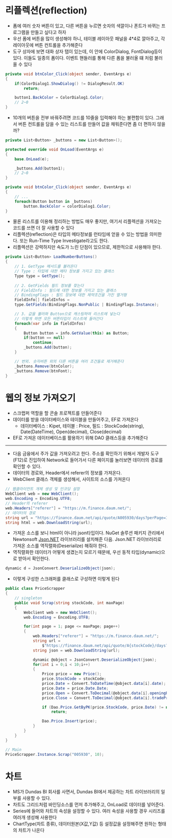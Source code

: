 # 리플렉션(reflection)

- 폼에 여러 숫자 버튼이 있고, 다른 버튼을 누르면 숫자의 색깔이나 폰트가 바뀌는 프로그램을 만들고 싶다고 하자
- 우선 폼에 버튼을 많이 생성해야 하니, 테이블 레이아웃 패널을 4*4로 깔아주고, 각 레이아웃에 버튼 컨트롤을 추가해준다
- 도구 상자에 보면 대화 상자 탭이 있는데, 이 안에 ColorDialog, FontDialog등이 있다. 이들도 일종의 폼이다. 이벤트 핸들러를 통해 다른 폼을 불러올 떄 처럼 불러올 수 있다

```csharp
private void btnColor_Click(object sender, EventArgs e)
{
	if(ColorDialog1.ShowDialog() != DialogResult.OK)
		return;

	button1.BackColor = ColorDialog1.Color;
	// 2~0
}
```

- 10개의 버튼을 전부 바꿔주려면 코드를 10줄을 입력해야 하는 불편함이 있다. 그래서 버튼 컨트롤을 담을 수 있는 리스트를 만들어 값을 채워준다면 좀 더 편하지 않을까?

```csharp
private List<Button> _buttons = new List<Button>();

protected override void OnLoad(EventArgs e)
{
	base.OnLoad(e);

	_buttons.Add(button1);
	// 2~0
}

private void btnColor_Click(object sender, EventArgs e)
{
	// ...
	foreach(Button button in _buttons)
		button.BackColor = colorDialog1.Color;
}
```

- 물론 리스트를 이용해 정리하는 방법도 매우 좋지만, 여기서 리플렉션을 가져오는 코드를 쓰면 더 잘 사용할 수 있다
- 리플렉션(reflection)은 타입의 메타정보를 런타임에 얻을 수 있는 방법을 의미한다. 또는 Run-Time Type Investigate라고도 한다.
- 리플렉션은 강력하지만 속도가 느린 단점이 있으므로, 제한적으로 사용해야 한다.

```csharp
private List<Button> LoadNumberButtons()
{	
	// 1. GetType 메서드를 불러온다
	// Type : 타입에 대한 메타 정보를 가지고 있는 클래스
	Type type = GetType();
	
	// 2. GetFields 필드 정보를 찾는다
	// FieldInfo : 필드에 대한 정보를 가지고 있는 클래스
	// BindingFlags : 필드 정보에 대한 제약조건을 가진 열거형
	FieldInfo[] fieldInfos = 
	type.GetFields(BindingFlags.NonPublic | BindingFlags.Instance);

	// 3. 값을 불러와 Button으로 캐스팅하여 리스트에 넣는다
	// 이렇게 하면 모든 버튼타입이 리스트에 들어간다
	foreach(var info in fieldInfos)
	{
		Button button = info.GetValue(this) as Button;
		if(button == null)
			continue;
		_buttons.Add(button);
	}

	// 번외. 숫자버튼 외의 다른 버튼을 여러 조건들로 제거해준다
	_buttons.Remove(btnColor);
	_buttons.Remove(btnFont);
}
```

# 웹의 정보 가져오기

- 스크랩퍼 역할을 할 콘솔 프로젝트를 만들어준다
- 데이터를 받을 데이터베이스와 테이블을 만들어주고, EF로 가져온다
  - 데이터베이스 : Kipet, 테이블 : Price, 필드 : StockCode(string), Date(DateTime), Open(decimal), Close(decimal)
- EF로 가져온 데이터베이스를 활용하기 위해 DAO 클래스등을 추가해준다

---

- 다음 금융에서 주가 값을 가져오려고 한다. 주소를 확인하기 위해서 개발자 도구(F12)로 진입하여 Network로 들어가서 다른 페이지를 눌러보면 데이터의 경로를 확인할 수 있다.
- 데이터의 경로와, Header에서 referer의 정보를 가져온다.
- WebClient 클래스 객체를 생성해서, 사이트의 소스를 가져온다

```csharp
// 웹클라이언트 개체 생성 및 인코딩 설정
WebClient web = new WebClient();
web.Encoding = Encoding.UTF8;
// Header의 referer
web.Headers["referer"] = "https://m.finance.daum.net/";
// 데이터의 경로
string url = "https://finance.daum.net/api/quote/A005930/days?perPage=10&page=2&pagination=true";
string html = web.DownloadString(url);
```

- 가져온 소스를 보니 html이 아니라 json타입이다. NuGet 솔루션 패키지 관리에서 Newtonsoft [Json.NET](http://json.NET) 라이브러리를 설치해준 다음. Json.NET 라이브러리로 가져온 소스를 역직렬화(Deseriailze) 해줘야 한다.
- 역직렬화한 데이터가 어떻게 생겼는지 모르기 때문에, 우선 동적 타입(dynamic)으로 받아서 확인한다.

```csharp
dynamic d = JsonConvert.DeserializeObject(json);
```

- 이렇게 구성한 스크래퍼를 클래스로 구성하면 이렇게 된다

```csharp
public class PriceScrapper
{
	// singleton
	public void Scrap(string stockCode, int maxPage)
	{
		Webclient web = new WebClient();
		web.Encoding = Encoding.UTF8;

		for(int page = 1; page <= maxPage; page++)
		{
			web.Headers["referer"] = "https://m.finance.daum.net/";
			string url = 
				$"https://finance.daum.net/api/quote/A{stockCode}/days?perPage=10&page={page}&pagination=true";
			string json = web.DownloadString(url);

			dynamic @object = JsonConvert.DeserializeObject(json);
			for(int i = 0;i < 10;i++)
			{
				Price price = new Price();
				price.StockCode = stockCode;
				price.Date = Convert.ToDateTime(@object.data[i].date);
				price.Date = price.Date.Date;
				price.Open = Convert.ToDecimal(@object.data[i].openingPrice);
				price.Close = Convert.ToDecimal(@object.data[i].tradePrice);

				if (Dao.Price.GetByPK(price.StockCode, price.Date) != null)
					return;

				Dao.Price.Insert(price);
			}
		}
	}
}

// Main
PriceScrapper.Instance.Scrap("005930", 10);
```

# 차트

- MS가 Dundas BI 회사를 사면서, Dundas BI에서 제공하는 차트 라이브러리의 일부를 사용할 수 있다.
- 차트도 그리드처럼 바인딩소스를 먼저 추가해주고, OnLoad로 데이터를 넣어준다.
- Series에 들어와 차트의 속성을 설정할 수 있다. 여러 속성을 사용할 경우 시리즈를 여러개 생성해 사용한다
- ChartType(차트 종류), 데이터원본(X값,Y값) 등 설정값을 설정해주면 원하는 형태의 차트가 나온다